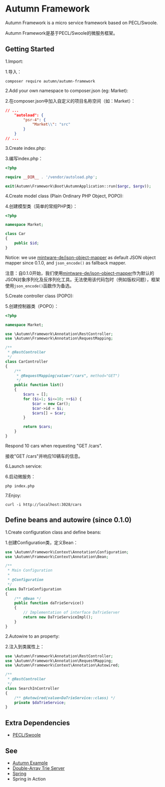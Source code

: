 # Autumn Framework

Autumn Framework is a micro service framework based on PECL/Swoole.

Autumn Framework是基于PECL/Swoole的微服务框架。



## Getting Started

1.Import:

1.导入：

```
composer require autumn/autumn-framework
```



2.Add your own namespace to composer.json (eg: Market):

2.在composer.json中加入自定义的项目名称空间（如：Market）：

```json
// ...
    "autoload": {
        "psr-4": {
            "Market\\": "src"
        }
    }
// ...
```



3.Create index.php:

3.编写index.php：

```php
<?php

require __DIR__ . '/vendor/autoload.php';

exit(Autumn\Framework\Boot\AutumnApplication::run($argc, $argv));
```



4.Create model class (Plain Ordinary PHP Object, POPO):

4.创建模型类（简单的常规PHP类）：

```php
<?php

namespace Market;

class Car
{
    public $id;
}
```

Notice: we use [mintware-de/json-object-mapper](https://packagist.org/packages/mintware-de/json-object-mapper) as default JSON object mapper since 0.1.0, and `json_encode()` as fallback mapper.

注意：自0.1.0开始，我们使用[mintware-de/json-object-mapper](https://packagist.org/packages/mintware-de/json-object-mapper)作为默认的JSON对象序列化及反序列化工具。无法使用该代码包时（例如版权问题），框架使用`json_encode()`函数作为备选。



5.Create controller class (POPO):

5.创建控制器类（POPO）：

```php
<?php

namespace Market;

use \Autumn\Framework\Annotation\RestController;
use \Autumn\Framework\Annotation\RequestMapping;

/**
 * @RestController
 */
class CarController
{
    /**
     * @RequestMapping(value="/cars", method="GET")
     */
    public function list()
    {
        $cars = [];
        for ($i=1; $i<=10; ++$i) {
            $car = new Car();
            $car->id = $i;
            $cars[] = $car;
        }

        return $cars;
    }
}
```

Respond 10 cars when requesting "GET /cars".

接收"GET /cars"并响应10辆车的信息。



6.Launch service:

6.启动微服务：

```
php index.php
```



7.Enjoy:

```
curl -i http://localhost:3028/cars
```



## Define beans and autowire (since 0.1.0)

1.Create configuration class and define beans:

1.创建Configuration类，定义Bean：

```php
use \Autumn\Framework\Context\Annotation\Configuration;
use \Autumn\Framework\Context\Annotation\Bean;

/**
 * Main Configuration
 * 
 * @Configuration
 */
class DaTrieConfiguration
{
    /** @Bean */
    public function daTrieService()
    {
        // Implementation of interface DaTrieServer
        return new DaTrieServiceImpl();
    }
}
```



2.Autowire to an property:

2.注入到类属性上：

```php
use \Autumn\Framework\Annotation\RestController;
use \Autumn\Framework\Annotation\RequestMapping;
use \Autumn\Framework\Context\Annotation\Autowired;

/**
 * @RestController
 */
class SearchInController
{
    /** @Autowired(value=DaTrieService::class) */
    private $daTrieService;
}
```



## Extra Dependencies

- [PECL/Swoole](https://pecl.php.net/package/swoole)



## See

- [Autumn Example](https://github.com/Timandes/autumn-example)
- [Double-Array Trie Server](https://github.com/Timandes/datrie-server)
- [Spring](https://spring.io/)
- Spring in Action

